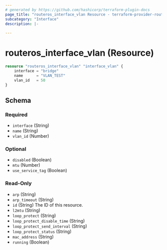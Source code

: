 ```yaml
---
# generated by https://github.com/hashicorp/terraform-plugin-docs
page_title: "routeros_interface_vlan Resource - terraform-provider-routeros"
subcategory: "Interface"
description: |-
  
---
```


# routeros_interface_vlan (Resource)


```terraform
resource "routeros_interface_vlan" "interface_vlan" {
    interface = "bridge"
    name      = "VLAN_TEST"
    vlan_id   = 50
}
```


<!-- schema generated by tfplugindocs -->
## Schema

### Required

- `interface` (String)
- `name` (String)
- `vlan_id` (Number)

### Optional

- `disabled` (Boolean)
- `mtu` (Number)
- `use_service_tag` (Boolean)

### Read-Only

- `arp` (String)
- `arp_timeout` (String)
- `id` (String) The ID of this resource.
- `l2mtu` (String)
- `loop_protect` (String)
- `loop_protect_disable_time` (String)
- `loop_protect_send_interval` (String)
- `loop_protect_status` (String)
- `mac_address` (String)
- `running` (Boolean)


